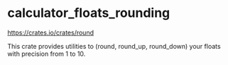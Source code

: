 # calculator_floats_rounding

https://crates.io/crates/round

This crate provides utilities to (round, round_up, round_down) your floats with precision from 1 to 10.
